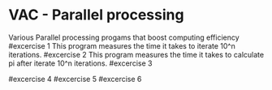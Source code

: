# VAC - Parallel processing 
Various Parallel processing progams that boost computing efficiency
#excercise 1
This program measures the time it takes to iterate 10^n iterations.
#excercise 2
This program measures the time it takes to calculate pi after iterate 10^n iterations.
#excercise 3

#excercise 4
#excercise 5
#excercise 6
